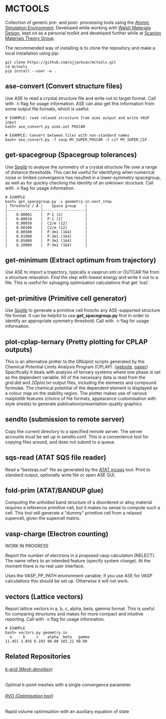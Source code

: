 # MCTOOLS

Collection of generic pre- and post- processing tools using the [Atomic Simulation Environment](https://wiki.fysik.dtu.dk/ase). 
Developed while working with [Walsh Materials Design](https://github.com/wmd-group), kept on as a personal toolkit
and developed further while at [Scanlon Materials Theory Group](https://github.com/smtg-ucl).

The recommended way of installing is to clone the repository and make a local installation using pip:

``` shell
git clone https://github.com/ajjackson/mctools.git
cd mctools
pip install --user -e .
```

ase-convert (Convert structure files)
-------------------------------------
Use ASE to read a crystal structure file and write out to target format. Call with `-h` flag for usage information. ASE can also get this information from some output file formats, which is useful.

```
# EXAMPLE: read relaxed structure from aims output and write VASP input
bash> ase_convert.py aims.out POSCAR

# EXAMPLE: Convert between files with non-standard names
bash> ase_convert.py -f vasp MY_SUPER_POSCAR -t cif MY_SUPER_CIF
```

get-spacegroup (Spacegroup tolerances)
--------------------------------------
Use [Spglib](http://spg.sourceforge.net) to analyse the symmetry of a
crystal structure file over a range of distance thresholds. This can
be useful for identifying when numerical noise or limited convergence
has resulted in a lower-symmetry spacegroup, as well as for quickly
checking the identity of an unknown structure. Call with `-h` flag for
usage information.

```
# EXAMPLE
bash> get_spacegroup.py -i geometry.in.next_step
| Threshold / Å |    Space group    |
|---------------|-------------------|
|    0.00001    |  P-1 (2)          |
|    0.00010    |  P-1 (2)          |
|    0.00050    |  C2/m (12)        |
|    0.00100    |  C2/m (12)        |
|    0.00500    |  P-3m1 (164)      |
|    0.01000    |  P-3m1 (164)      |
|    0.05000    |  P-3m1 (164)      |
|    0.10000    |  P-3m1 (164)      |
```

get-minimum (Extract optimum from trajectory)
---------------------------------------------
Use ASE to import a trajectory, typically a vasprun.xml or OUTCAR file
from a structure relaxation. Find the step with lowest energy and
write it out to a file. This is useful for salvaging optimisation
calculations that get 'lost'.

get-primitive (Primitive cell generator)
----------------------------------------
Use [Spglib](http://spg.sourceforge.net) to generate a primitive cell
from/to any ASE-supported structure file format. It can be helpful to
use **get_spacegroup.py** first in order to identify an appropriate
symmetry threshold. Call with `-h` flag for usage information.

plot-cplap-ternary (Pretty plotting for CPLAP outputs)
------------------------------------------------------
This is an alternative plotter to the GNUplot scripts generated by the
Chemical Potential Limits Analysis Program (CPLAP).
([website](https://sourceforge.net/projects/cplap/),
 [paper](https://doi.org/10.1016/j.cpc.2013.08.026))
 Specifically it deals with analysis of ternary systems where one phase is set
 as the dependent variable.
 All of the necessary data is read from the *grid.dat* and
 *2Dplot.txt* output files, including the elements and compound
 formulae. The chemical potential of the dependent element is
 displayed as a colour map on the stability region.
The plotter makes use of various matplotlib features (choice of file
formats, appearance customisation with style sheets) to generate
publication/presentation-quality graphics.

sendto (submission to remote server)
------------------------------------

Copy the current directory to a specified remote server. The server
accounts must be set up in sendto.conf. This is a convenience tool for
copying files around, and does not submit to a queue.

sqs-read (ATAT SQS file reader)
-------------------------------

Read a "bestsqs.out" file as generated by the
[ATAT mcsqs](https://www.brown.edu/Departments/Engineering/Labs/avdw/atat/manual/node46.html)
tool. Print to standard output, optionally write
file or open ASE GUI.

fold-prim (ATAT/BANDUP glue)
----------------------------

Computing the unfolded band structure of a disordered or alloy
material requires a reference primitive cell, but it makes no
sense to compute such a cell. This tool will generate a "dummy"
primitive cell from a relaxed supercell, given the supercell
matrix.


vasp-charge (Electron counting)
-------------------------------

WORK IN PROGRESS

Report the number of electrons in a proposed vasp calculation
(NELECT).  The name refers to an intended feature (specify system
charge). At the moment there is no real user interface.

Uses the VASP_PP_PATH environment variable; if you use ASE for VASP
calculations this should be set up. Otherwise it will not work.

vectors (Lattice vectors)
-------------------------

Report lattice vectors in a, b, c, alpha, beta, gamma format.  This is
useful for comparing structures and makes for more compact and
intuitive reporting.  Call with `-h` flag for usage information.

```
# EXAMPLE
bash> vectors.py geometry.in
  a     b     c    alpha  beta   gamma
11.451 3.856 6.193 90.00 103.21 90.00
```

Related Repositories 
------
###### [k-grid (Mesh densities)](https://github.com/WMD-Bath/kgrid)
Optimal k-point meshes with a single convergence parameter
###### [RVO (Optimisation tool)](https://github.com/WMD-Bath/rvo)
Rapid volume optimisation with an auxiliary equation of state
